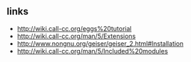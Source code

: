 ## links

- http://wiki.call-cc.org/eggs%20tutorial
- http://wiki.call-cc.org/man/5/Extensions
- http://www.nongnu.org/geiser/geiser_2.html#Installation
- http://wiki.call-cc.org/man/5/Included%20modules

